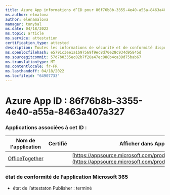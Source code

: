 ```yaml
---
title: Azure App informations d’ID pour 86f76b8b-3355-4e40-a55a-8463a407a327
ms.author: elmalova
author: elenamalova
manager: tonybal
ms.date: 04/18/2022
ms.topic: article
ms.service: attestation
certification_type: attested
description: Toutes les informations de sécurité et de conformité disponibles pour 86f76b8b-3355-4e40-a55a-8463a407a327.
ms.openlocfilehash: e5791c3ee1a1b97569f9ec8d70e28c934d95845d
ms.sourcegitcommit: 57d7b0335ec02b7f20a47ec888b4ca39d75bab67
ms.translationtype: MT
ms.contentlocale: fr-FR
ms.lasthandoff: 04/18/2022
ms.locfileid: "64907733"
---
```

# <a name="azure-app-id-86f76b8b-3355-4e40-a55a-8463a407a327"></a>Azure App ID : 86f76b8b-3355-4e40-a55a-8463a407a327


### <a name="apps-associated-with-this-id"></a>Applications associées à cet ID :
| **Nom de l'application** | **Certifié** | **Afficher dans AppSource** |
|--------------|---------------|-----------------------|
| [OfficeTogether](../forward/WA200003767.md) |  | [https://appsource.microsoft.com/product/office/WA200003767](https://appsource.microsoft.com/product/office/WA200003767) |

### <a name="microsoft-365-app-compliance-status"></a>état de conformité de l’application Microsoft 365
- état de l’attestaton Publisher : terminé
